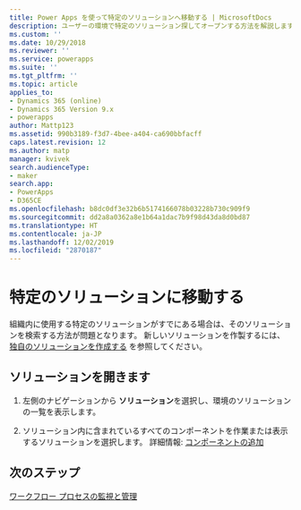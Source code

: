 ```yaml
---
title: Power Apps を使って特定のソリューションへ移動する | MicrosoftDocs
description: ユーザーの環境で特定のソリューション探してオープンする方法を解説します
ms.custom: ''
ms.date: 10/29/2018
ms.reviewer: ''
ms.service: powerapps
ms.suite: ''
ms.tgt_pltfrm: ''
ms.topic: article
applies_to:
- Dynamics 365 (online)
- Dynamics 365 Version 9.x
- powerapps
author: Mattp123
ms.assetid: 990b3189-f3d7-4bee-a404-ca690bbfacff
caps.latest.revision: 12
ms.author: matp
manager: kvivek
search.audienceType:
- maker
search.app:
- PowerApps
- D365CE
ms.openlocfilehash: b8dc0df3e32b6b5174166078b03228b730c909f9
ms.sourcegitcommit: dd2a8a0362a8e1b64a1dac7b9f98d43da8d0bd87
ms.translationtype: HT
ms.contentlocale: ja-JP
ms.lasthandoff: 12/02/2019
ms.locfileid: "2870187"
---
```

# <a name="navigate-to-a-specific-solution"></a>特定のソリューションに移動する

組織内に使用する特定のソリューションがすでにある場合は、そのソリューションを検索する方法が問題となります。 新しいソリューションを作製するには、[独自のソリューションを作成する](create-solution.md) を参照してください。  
  
## <a name="open-a-solution"></a>ソリューションを開きます  
  
1. 左側のナビゲーションから **ソリューション**を選択し、環境のソリューションの一覧を表示します。
  
2. ソリューション内に含まれているすべてのコンポーネントを作業または表示するソリューションを選択します。 詳細情報: [コンポーネントの追加](solutions-overview.md)  

 ## <a name="next-steps"></a>次のステップ
[ワークフロー プロセスの監視と管理](/flow/monitor-manage-processes)
